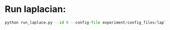 # Run laplacian:
```python
python run_laplace.py --id 0 --config-file experiment/config_files/laplace_rooms/two_rooms/random_head.json
```

